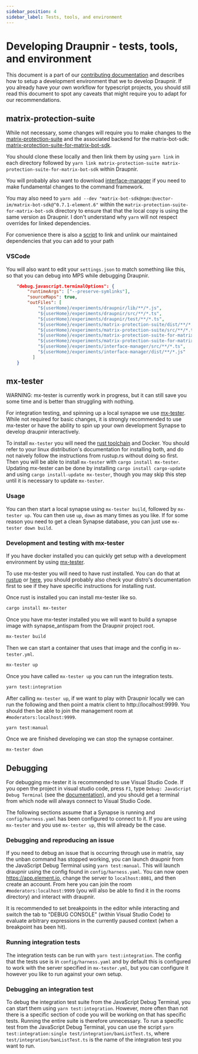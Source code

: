 ```yaml
---
sidebar_position: 4
sidebar_label: Tests, tools, and environment
---
```


# Developing Draupnir - tests, tools, and environment

This document is a part of our [contributing documentation](./CONTRIBUTING.md)
and describes how to setup a development environment that we to develop
Draupnir. If you already have your own workflow for typescript projects, you
should still read this document to spot any caveats that might require you to
adapt for our recommendations.

## matrix-protection-suite

While not necessary, some changes will require you to make changes to the
[matrix-protection-suite](https://github.com/Gnuxie/matrix-protection-suite) and
the associated backend for the matrix-bot-sdk:
[matrix-protection-suite-for-matrix-bot-sdk](https://github.com/Gnuxie/matrix-protection-suite-for-matrix-bot-sdk).

You should clone these locally and then link them by using `yarn link` in each
directory followed by
`yarn link matrix-protection-suite matrix-protection-suite-for-matrix-bot-sdk`
within Draupnir.

You will probably also want to download
[interface-manager](https://the-draupnir-project/interface-manager) if you need
to make fundamental changes to the command framework.

You may also need to
`yarn add --dev "matrix-bot-sdk@npm:@vector-im/matrix-bot-sdk@^0.7.1-element.6"`
within the `matrix-protection-suite-for-matrix-bot-sdk` directory to ensure that
that the local copy is using the same version as Draupnir. I don't understand
why `yarn` will not respect overrides for linked dependencies.

For convenience there is also a
[script](https://gist.github.com/Gnuxie/f27a6efc8a0d55918e25167add19fe8f) to
link and unlink our maintained dependencies that you can add to your path

### VSCode

You will also want to edit your `settings.json` to match something like this, so
that you can debug into MPS while debugging Draupnir.

```json
    "debug.javascript.terminalOptions": {
        "runtimeArgs": ["--preserve-symlinks"],
        "sourceMaps": true,
        "outFiles": [
            "${userHome}/experiments/draupnir/lib/**/*.js",
            "${userHome}/experiments/draupnir/src/**/*.ts",
            "${userHome}/experiments/draupnir/test/**/*.ts",
            "${userHome}/experiments/matrix-protection-suite/dist/**/*.js",
            "${userHome}/experiments/matrix-protection-suite/src/**/*.ts",
            "${userHome}/experiments/matrix-protection-suite-for-matrix-bot-sdk/dist/**/*.js",
            "${userHome}/experiments/matrix-protection-suite-for-matrix-bot-sdk/src/**/*.ts",
            "${userHome}/experiments/interface-manager/src/**/*.ts",
            "${userHome}/experiments/interface-manager/dist/**/*.js"
          ]
    }
```

## mx-tester

WARNING: mx-tester is currently work in progress, but it can still save you some
time and is better than struggling with nothing.

For integration testing, and spinning up a local synapse we use
[mx-tester](https://github.com/matrix-org/mx-tester). While not required for
basic changes, it is strongly recommended to use mx-tester or have the ability
to spin up your own development Synapse to develop draupnir interactively.

To install `mx-tester` you will need the [rust toolchain](https://rustup.rs/)
and Docker. You should refer to your linux distribution's documentation for
installing both, and do not naively follow the instructions from rustup.rs
without doing so first. Then you will be able to install `mx-tester` with
`cargo install mx-tester`. Updating mx-tester can be done by installing
`cargo install cargo-update` and using `cargo install-update mx-tester`, though
you may skip this step until it is necessary to update `mx-tester`.

### Usage

You can then start a local synapse using `mx-tester build`, followed by
`mx-tester up`. You can then use `up`, `down` as many times as you like. If for
some reason you need to get a clean Synapse database, you can just use
`mx-tester down build`.

### Development and testing with mx-tester

If you have docker installed you can quickly get setup with a development
environment by using [mx-tester](https://github.com/matrix-org/mx-tester).

To use mx-tester you will need to have rust installed. You can do that at
[rustup](https://rustup.rs/) or
[here](https://rust-lang.github.io/rustup/installation/other.html), you should
probably also check your distro's documentation first to see if they have
specific instructions for installing rust.

Once rust is installed you can install mx-tester like so.

```bash
cargo install mx-tester
```

Once you have mx-tester installed you we will want to build a synapse image with
synapse_antispam from the Draupnir project root.

```bash
mx-tester build
```

Then we can start a container that uses that image and the config in
`mx-tester.yml`.

```bash
mx-tester up
```

Once you have called `mx-tester up` you can run the integration tests.

```bash
yarn test:integration
```

After calling `mx-tester up`, if we want to play with Draupnir locally we can
run the following and then point a matrix client to http://localhost:9999. You
should then be able to join the management room at `#moderators:localhost:9999`.

```bash
yarn test:manual
```

Once we are finished developing we can stop the synapse container.

```bash
mx-tester down
```

## Debugging

For debugging mx-tester it is recommended to use Visual Studio Code. If you open
the project in visual studio code, press `F1`, type
`Debug: JavaScript Debug Terminal` (see the
[documentation](https://code.visualstudio.com/docs/nodejs/nodejs-debugging#_javascript-debug-terminal)),
and you should get a terminal from which node will always connect to Visual
Studio Code.

The following sections assume that a Synapse is running and
`config/harness.yaml` has been configured to connect to it. If you are using
`mx-tester` and you use `mx-tester up`, this will already be the case.

### Debugging and reproducing an issue

If you need to debug an issue that is occurring through use in matrix, say the
unban command has stopped working, you can launch draupnir from the JavaScript
Debug Terminal using `yarn test:manual`. This will launch draupnir using the
config found in `config/harness.yaml`. You can now open https://app.element.io,
change the server to `localhost:8081`, and then create an account. From here you
can join the room `#moderators:localhost:9999` (you will also be able to find it
in the rooms directory) and interact with draupnir.

It is recommended to set breakpoints in the editor while interacting and switch
the tab to "DEBUG CONSOLE" (within Visual Studio Code) to evaluate arbitrary
expressions in the currently paused context (when a breakpoint has been hit).

### Running integration tests

The integration tests can be run with `yarn test:integration`. The config that
the tests use is in `config/harness.yaml` and by default this is configured to
work with the server specified in `mx-tester.yml`, but you can configure it
however you like to run against your own setup.

### Debugging an integration test

To debug the integration test suite from the JavaScript Debug Terminal, you can
start them using `yarn test:integration`. However, more often than not there is
a specific section of code you will be working on that has specific tests.
Running the entire suite is therefore unnecessary. To run a specific test from
the JavaScript Debug Terminal, you can use the script
`yarn test:integration:single test/integration/banListTest.ts`, where
`test/integration/banListTest.ts` is the name of the integration test you want
to run.
